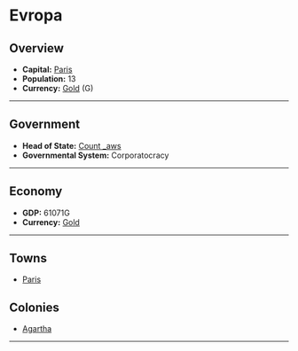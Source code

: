 # Evropa

## Overview

- **Capital:** [Paris](Paris)
- **Population:** 13
- **Currency:** [Gold](Gold) (G)

---

## Government

- **Head of State:** [Count _aws](_aws)
- **Governmental System:** Corporatocracy

---

## Economy

- **GDP:** <!-- GDP -->61071G<!-- GDP -->
- **Currency:** [Gold](Gold)

---

## Towns

- [Paris](Paris)

## Colonies

- [Agartha](Agartha)

---